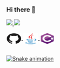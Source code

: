 ### Hi there 👋

<div>
  <a href="https://github.com/Jasser-Romero"/>
  <img height="150em" src="https://github-readme-stats.vercel.app/api?username=Jasser-Romero&show_icons=true&theme=dark&count_private=true"/>
  <img height="120em" src="https://github-readme-stats.vercel.app/api/top-langs/?username=Jasser-Romero&layout=compact&langs_count=7&theme=dark"/>
</div>

<div style="display: inline_block"><br>
  <img align="center" alt="Jasser-Romero-Github" height="30" width="40" src="https://raw.githubusercontent.com/devicons/devicon/master/icons/github/github-original.svg">
  <img align="center" alt="Jasser-Romero-Java" height="30" width="40" src="https://raw.githubusercontent.com/devicons/devicon/master/icons/java/java-original.svg">
  <img align="center" alt="Jasser-Romero-Csharp" height="30" width="40" src="https://raw.githubusercontent.com/devicons/devicon/master/icons/csharp/csharp-original.svg">
</div>

##

 ![Snake animation](https://github.com/Jasser-Romero/Jasser-Romero/blob/output/github-contribution-grid-snake.svg)
